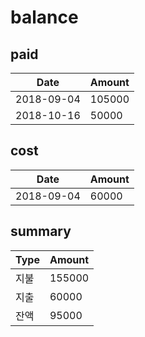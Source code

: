 # balance

## paid

 Date | Amount
 ---- | ------
 2018-09-04 | 105000
 2018-10-16 | 50000

## cost

 Date | Amount
 ---- | ------
 2018-09-04 | 60000

## summary

 Type | Amount
 ---- | ------
 지불 | 155000
 지출 | 60000
 잔액 | 95000
